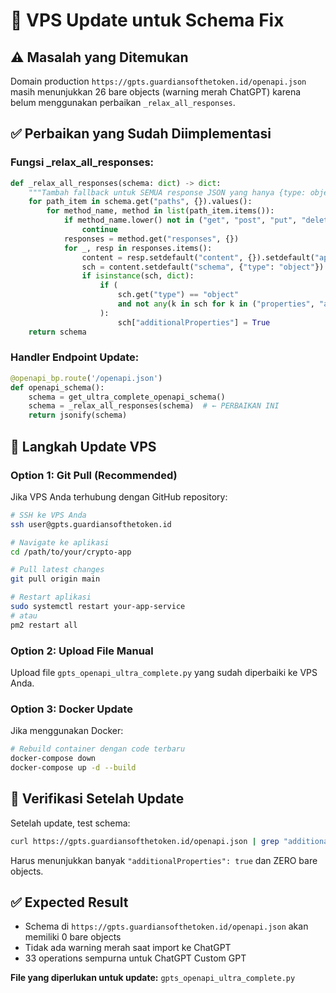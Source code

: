 # 🔧 VPS Update untuk Schema Fix

## ⚠️ Masalah yang Ditemukan
Domain production `https://gpts.guardiansofthetoken.id/openapi.json` masih menunjukkan 26 bare objects (warning merah ChatGPT) karena belum menggunakan perbaikan `_relax_all_responses`.

## ✅ Perbaikan yang Sudah Diimplementasi

### **Fungsi _relax_all_responses:**
```python
def _relax_all_responses(schema: dict) -> dict:
    """Tambah fallback untuk SEMUA response JSON yang hanya {type: object}"""
    for path_item in schema.get("paths", {}).values():
        for method_name, method in list(path_item.items()):
            if method_name.lower() not in ("get", "post", "put", "delete", "patch", "options", "head"):
                continue
            responses = method.get("responses", {})
            for _, resp in responses.items():
                content = resp.setdefault("content", {}).setdefault("application/json", {})
                sch = content.setdefault("schema", {"type": "object"})
                if isinstance(sch, dict):
                    if (
                        sch.get("type") == "object"
                        and not any(k in sch for k in ("properties", "additionalProperties", "$ref", "oneOf", "anyOf", "allOf"))
                    ):
                        sch["additionalProperties"] = True
    return schema
```

### **Handler Endpoint Update:**
```python
@openapi_bp.route('/openapi.json')
def openapi_schema():
    schema = get_ultra_complete_openapi_schema()
    schema = _relax_all_responses(schema)  # ← PERBAIKAN INI
    return jsonify(schema)
```

## 🚀 Langkah Update VPS

### **Option 1: Git Pull (Recommended)**
Jika VPS Anda terhubung dengan GitHub repository:
```bash
# SSH ke VPS Anda
ssh user@gpts.guardiansofthetoken.id

# Navigate ke aplikasi
cd /path/to/your/crypto-app

# Pull latest changes
git pull origin main

# Restart aplikasi
sudo systemctl restart your-app-service
# atau
pm2 restart all
```

### **Option 2: Upload File Manual**
Upload file `gpts_openapi_ultra_complete.py` yang sudah diperbaiki ke VPS Anda.

### **Option 3: Docker Update**
Jika menggunakan Docker:
```bash
# Rebuild container dengan code terbaru
docker-compose down
docker-compose up -d --build
```

## 🎯 Verifikasi Setelah Update

Setelah update, test schema:
```bash
curl https://gpts.guardiansofthetoken.id/openapi.json | grep "additionalProperties"
```

Harus menunjukkan banyak `"additionalProperties": true` dan ZERO bare objects.

## ✅ Expected Result
- Schema di `https://gpts.guardiansofthetoken.id/openapi.json` akan memiliki 0 bare objects
- Tidak ada warning merah saat import ke ChatGPT
- 33 operations sempurna untuk ChatGPT Custom GPT

**File yang diperlukan untuk update:** `gpts_openapi_ultra_complete.py`